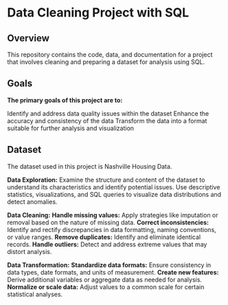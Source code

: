 
# Data Cleaning Project with SQL

## Overview

This repository contains the code, data, and documentation for a project that involves cleaning and preparing a dataset for analysis using SQL.

## Goals

**The primary goals of this project are to:**

Identify and address data quality issues within the dataset
Enhance the accuracy and consistency of the data
Transform the data into a format suitable for further analysis and visualization
## Dataset

The dataset used in this project is Nashville Housing Data.

**Data Exploration:**
Examine the structure and content of the dataset to understand its characteristics and identify potential issues.
Use descriptive statistics, visualizations, and SQL queries to visualize data distributions and detect anomalies.

**Data Cleaning:**
**Handle missing values:** Apply strategies like imputation or removal based on the nature of missing data.
**Correct inconsistencies:** Identify and rectify discrepancies in data formatting, naming conventions, or value ranges.
**Remove duplicates:** Identify and eliminate identical records.
**Handle outliers:** Detect and address extreme values that may distort analysis.


**Data Transformation:**
**Standardize data formats:** Ensure consistency in data types, date formats, and units of measurement.
**Create new features:** Derive additional variables or aggregate data as needed for analysis.
**Normalize or scale data:** Adjust values to a common scale for certain statistical analyses.
